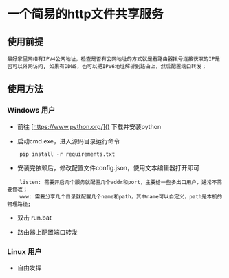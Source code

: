 # 一个简易的http文件共享服务

## 使用前提
	
	最好家里网络有IPV4公网地址，检查是否有公网地址的方式就是看路由器拨号连接获取的IP是否可以外网访问, 如果有DDNS，也可以把IPV6地址解析到路由上，然后配置端口转发；

## 使用方法

### Windows 用户

- 前往 [https://www.python.org/]() 下载并安装python

- 启动cmd.exe，进入源码目录运行命令
```
	pip install -r requirements.txt
```	
- 安装完依赖后，修改配置文件config.json，使用文本编辑器打开即可
```
	listen: 需要开启几个服务就配置几个addr和port，主要给一些多出口用户，通常不需要修改；
	www: 需要分享几个目录就配置几个name和path，其中name可以自定义，path是本机的物理路径;
```
- 双击 run.bat

- 路由器上配置端口转发

### Linux 用户

- 自由发挥